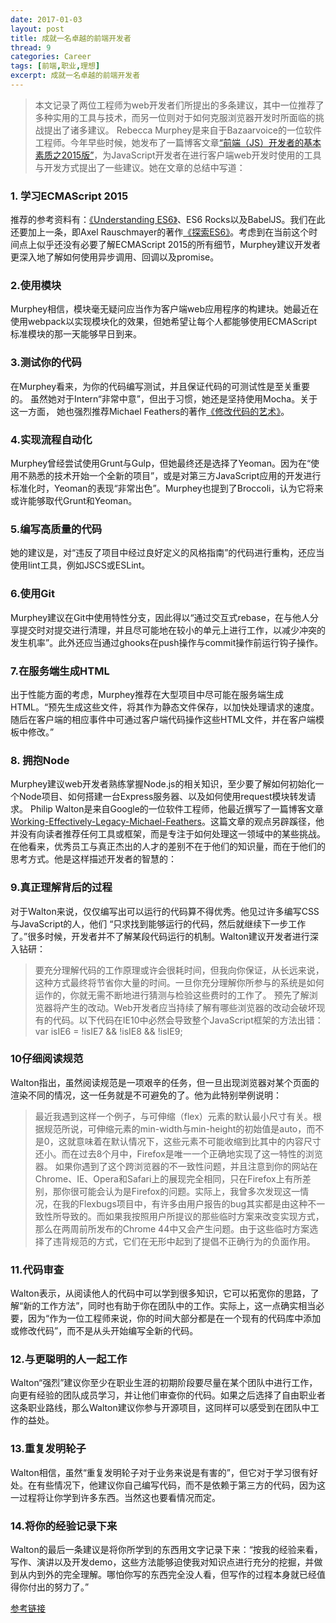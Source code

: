 ```yaml
---
date: 2017-01-03
layout: post
title: 成就一名卓越的前端开发者
thread: 9
categories: Career
tags: [前端,职业,理想]
excerpt: 成就一名卓越的前端开发者
---
```


> 本文记录了两位工程师为web开发者们所提出的多条建议，其中一位推荐了多种实用的工具与技术，而另一位则对于如何克服浏览器开发时所面临的挑战提出了诸多建议。
Rebecca Murphey是来自于Bazaarvoice的一位软件工程师。今年早些时候，她发布了一篇博客文章[“前端（JS）开发者的基本素质之2015版”](http://rmurphey.com/blog/2015/03/23/a-baseline-for-front-end-developers-2015)，为JavaScript开发者在进行客户端web开发时使用的工具与开发方式提出了一些建议。她在文章的总结中写道：

### 1. 学习ECMAScript 2015

推荐的参考资料有：[《Understanding ES6》](https://www.infoq.com/news/2015/06/ecmascript-2015-es6)、ES6 Rocks以及BabelJS。我们在此还要加上一条，即Axel Rauschmayer的著作[《探索ES6》](http://www.infoq.com/cn/news/2015/07/exploring-es6)。考虑到在当前这个时间点上似乎还没有必要了解ECMAScript 2015的所有细节，Murphey建议开发者更深入地了解如何使用异步调用、回调以及promise。

### 2.使用模块

Murphey相信，模块毫无疑问应当作为客户端web应用程序的构建块。她最近在使用webpack以实现模块化的效果，但她希望让每个人都能够使用ECMAScript标准模块的那一天能够早日到来。

### 3.测试你的代码

在Murphey看来，为你的代码编写测试，并且保证代码的可测试性是至关重要的。
虽然她对于Intern“非常中意”，但出于习惯，她还是坚持使用Mocha。关于这一方面，
她也强烈推荐Michael Feathers的著作[《修改代码的艺术》](http://philipwalton.com/articles/how-to-become-a-great-front-end-engineer/)。

### 4.实现流程自动化

Murphey曾经尝试使用Grunt与Gulp，但她最终还是选择了Yeoman。因为在“使用不熟悉的技术开始一个全新的项目”，或是对第三方JavaScript应用的开发进行标准化时，Yeoman的表现“非常出色”。Murphey也提到了Broccoli，认为它将来或许能够取代Grunt和Yeoman。

### 5.编写高质量的代码

她的建议是，对“违反了项目中经过良好定义的风格指南”的代码进行重构，还应当使用lint工具，例如JSCS或ESLint。

### 6.使用Git

Murphey建议在Git中使用特性分支，因此得以“通过交互式rebase，在与他人分享提交时对提交进行清理，并且尽可能地在较小的单元上进行工作，以减少冲突的发生机率”。此外还应当通过ghooks在push操作与commit操作前运行钩子操作。

### 7.在服务端生成HTML

出于性能方面的考虑，Murphey推荐在大型项目中尽可能在服务端生成HTML。“预先生成这些文件，将其作为静态文件保存，以加快处理请求的速度。随后在客户端的相应事件中可通过客户端代码操作这些HTML文件，并在客户端模板中修改。”

### 8. 拥抱Node

Murphey建议web开发者熟练掌握Node.js的相关知识，至少要了解如何初始化一个Node项目、如何搭建一台Express服务器、以及如何使用request模块转发请求。
Philip Walton是来自Google的一位软件工程师，他最近撰写了一篇博客文章[Working-Effectively-Legacy-Michael-Feathers](https://www.amazon.com/Working-Effectively-Legacy-Michael-Feathers/dp/0131177052)。这篇文章的观点另辟蹊径，他并没有向读者推荐任何工具或框架，而是专注于如何处理这一领域中的某些挑战。在他看来，优秀员工与真正杰出的人才的差别不在于他们的知识量，而在于他们的思考方式。他是这样描述开发者的智慧的：

### 9.真正理解背后的过程

对于Walton来说，仅仅编写出可以运行的代码算不得优秀。他见过许多编写CSS与JavaScript的人，他们 “只求找到能够运行的代码，然后就继续下一步工作了。”很多时候，开发者并不了解某段代码运行的机制。Walton建议开发者进行深入钻研：

>要充分理解代码的工作原理或许会很耗时间，但我向你保证，从长远来说，这种方式最终将节省你大量的时间。一旦你充分理解你所参与的系统是如何运作的，你就无需不断地进行猜测与检验这些费时的工作了。
预先了解浏览器将产生的改动。Web开发者应当持续了解有哪些浏览器的改动会破坏现有的代码。以下代码在IE10中必然会导致整个JavaScript框架的方法出错：
var isIE6 = !isIE7 && !isIE8 && !isIE9;

### 10仔细阅读规范

Walton指出，虽然阅读规范是一项艰辛的任务，但一旦出现浏览器对某个页面的渲染不同的情况，这一任务就是不可避免的了。他为此特别举例说明：

>最近我遇到这样一个例子，与可伸缩（flex）元素的默认最小尺寸有关。根据规范所说，可伸缩元素的min-width与min-height的初始值是auto，而不是0，这就意味着在默认情况下，这些元素不可能收缩到比其中的内容尺寸还小。而在过去8个月中，Firefox是唯一一个正确地实现了这一特性的浏览器。
如果你遇到了这个跨浏览器的不一致性问题，并且注意到你的网站在Chrome、IE、Opera和Safari上的展现完全相同，只在Firefox上有所差别，那你很可能会认为是Firefox的问题。实际上，我曾多次发现这一情况，在我的Flexbugs项目中，有许多由用户报告的bug其实都是由这种不一致性所导致的。而如果我按照用户所提议的那些临时方案来改变实现方式，那么在两周前所发布的Chrome 44中又会产生问题。由于这些临时方案选择了违背规范的方式，它们在无形中起到了提倡不正确行为的负面作用。

### 11.代码审查

Walton表示，从阅读他人的代码中可以学到很多知识，它可以拓宽你的思路，了解“新的工作方法”，同时也有助于你在团队中的工作。实际上，这一点确实相当必要，因为“作为一位工程师来说，你的时间大部分都是在一个现有的代码库中添加或修改代码”，而不是从头开始编写全新的代码。

### 12.与更聪明的人一起工作

Walton“强烈”建议你至少在职业生涯的初期阶段要尽量在某个团队中进行工作，向更有经验的团队成员学习，并让他们审查你的代码。如果之后选择了自由职业者这条职业路线，那么Walton建议你参与开源项目，这同样可以感受到在团队中工作的益处。

### 13.重复发明轮子

Walton相信，虽然“重复发明轮子对于业务来说是有害的”，但它对于学习很有好处。在有些情况下，他建议你自己编写代码，而不是依赖于第三方的代码，因为这一过程将让你学到许多东西。当然这也要看情况而定。

### 14.将你的经验记录下来

Walton的最后一条建议是将你所学到的东西用文字记录下来：“按我的经验来看，写作、演讲以及开发demo，这些方法能够迫使我对知识点进行充分的挖掘，并做到从内到外的完全理解。哪怕你写的东西完全没人看，但写作的过程本身就已经值得你付出的努力了。”

[参考链接](https://www.infoq.com/news/2015/08/great-front-end-developer)